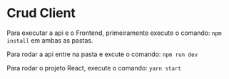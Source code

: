 # Crud Client

Para executar a api e o Frontend, primeiramente execute o comando:
```npm install``` em ambas as pastas.

Para rodar a api entre na pasta e excute o comando:
```npm run dev```

Para rodar o projeto React, execute o comando:
```yarn start```
